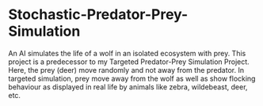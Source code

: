 # Stochastic-Predator-Prey-Simulation
An AI simulates the life of a wolf in an isolated ecosystem with prey.
This project is a predecessor to my Targeted Predator-Prey Simulation Project. Here, the prey (deer) move randomly and not away from the predator.
In targeted simulation, prey move away from the wolf as well as show flocking behaviour as displayed in real life by animals like zebra, wildebeast, deer, etc.

